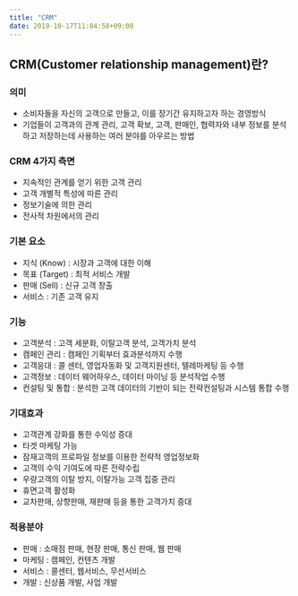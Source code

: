 ```yaml
---
title: "CRM"
date: 2019-10-17T11:04:58+09:00
---
```


## CRM(Customer relationship management)란?

### 의미

- 소비자들을 자신의 고객으로 만들고, 이를 장기간 유지하고자 하는 경영방식
- 기업들이 고객과의 관계 관리, 고객 확보, 고객, 판매인, 협력자와 내부 정보를 분석하고 저장하는데 사용하는 여러 분야를 아우르는 방법  

### CRM 4가지 측면 

- 지속적인 관계를 얻기 위한 고객 관리 
- 고객 개별적 특성에 따른 관리 
- 정보기술에 의한 관리 
- 전사적 차원에서의 관리 

### 기본 요소

- 지식 (Know) : 시장과 고객에 대한 이해 
- 목표 (Target) : 최적 서비스 개발
- 판매 (Sell) : 신규 고객 창출 
- 서비스 : 기존 고객 유지 

### 기능 

- 고객분석 : 고객 세분화, 이탈고객 분석, 고객가치 분석 
- 캠페인 관리 : 캠페인 기획부터 효과분석까지 수행 
- 고객응대 : 콜 센터, 영업자동화 및 고객지원센터, 텔레마케팅 등 수행 
- 고객정보 : 데이터 웨어하우스, 데이터 마이닝 등 분석작업 수행 
- 컨설팅 및 통합 : 분석한 고객 데이터의 기반이 되는 전략컨설팅과 시스템 통합 수행 

### 기대효과

- 고객관계 강화를 통한 수익성 증대
- 타겟 마케팅 가능
- 잠재고객의 프로파일 정보를 이용한 전략적 영업정보화
- 고객의 수익 기여도에 따른 전략수립 
- 우량고객의 이탈 방지, 이탈가능 고객 집중 관리 
- 휴면고객 활성화
- 교차판매, 상향판매, 재판매 등을 통한 고객가치 증대 

### 적용분야

- 판매 : 소매점 판매, 현장 판매, 통신 판매, 웹 판매
- 마케팅 : 캠페인, 컨텐츠 개발
- 서비스 : 콜센터, 웹서비스, 무선서비스 
- 개발 : 신상품 개발, 사업 개발 
 
